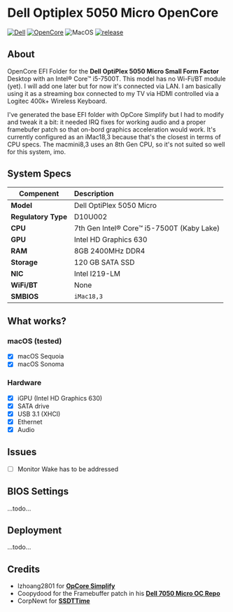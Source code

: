# Dell Optiplex 5050 Micro OpenCore
[![Dell](https://img.shields.io/badge/Dell-Optiplex_5050_Micro-informational.svg)](https://dl.dell.com/topicspdf/optiplex-5050-desktop_owners-manual2_en-us.pdf) [![OpenCore](https://img.shields.io/badge/OpenCore-1.0.5-cyan.svg)](https://github.com/acidanthera/OpenCorePkg/releases/latest) ![MacOS](https://img.shields.io/badge/macOS-14.7.5–15.5-purple.svg) [![release](https://img.shields.io/badge/Download-latest-success.svg)](https://github.com/5T33Z0/Dell-Optiplex-5050-Micro-OpenCore/releases)<br>

## About

OpenCore EFI Folder for the **Dell OptiPlex 5050 Micro Small Form Factor** Desktop with an Intel® Core™ i5-7500T. This model has no Wi-Fi/BT module (yet). I will add one later but for now it's connected via LAN. I am basically using it as a streaming box connected to my TV via HDMI controlled via a Logitec 400k+ Wireless Keyboard.

I've generated the base EFI folder with OpCore Simplify but I had to modify and tweak it a bit: it needed IRQ fixes for working audio and a proper framebufer patch so that on-bord graphics acceleration would work. It's currently configured as an iMac18,3 because that's the closest in terms of CPU specs. The macmini8,3 uses an 8th Gen CPU, so it's not suited so well for this system, imo.

## System Specs

**Compenent**   | Description 
----------------|:--------------------------------|
**Model**       | Dell OptiPlex 5050 Micro
**Regulatory Type** | D10U002
**CPU**         | 7th Gen Intel® Core™ i5-7500T (Kaby Lake) 
**GPU**         | Intel HD Graphics 630 
**RAM**         | 8GB 2400MHz DDR4 
**Storage**     | 120 GB SATA SSD      
**NIC**         | Intel I219-LM
**WiFi/BT**     | None 
**SMBIOS**      | `iMac18,3`       

## What works?

### macOS (tested)

- [x] macOS Sequoia
- [x] macOS Sonoma

### Hardware

- [x] iGPU (Intel HD Graphics 630)
- [x] SATA drive
- [x] USB 3.1 (XHCI)
- [x] Ethernet
- [x] Audio
  
## Issues

- [ ] Monitor Wake has to be addressed

## BIOS Settings
…todo…

## Deployment
…todo…

## Credits
- lzhoang2801 for [**OpCore Simplify**](https://github.com/lzhoang2801/OpCore-Simplify)
- Coopydood for the Framebuffer patch in his [**Dell 7050 Micro OC Repo**](https://github.com/Coopydood/OpenCore-OptiPlex7050-Micro/)
- CorpNewt for [**SSDTTime**](https://github.com/corpnewt/SSDTTime)

